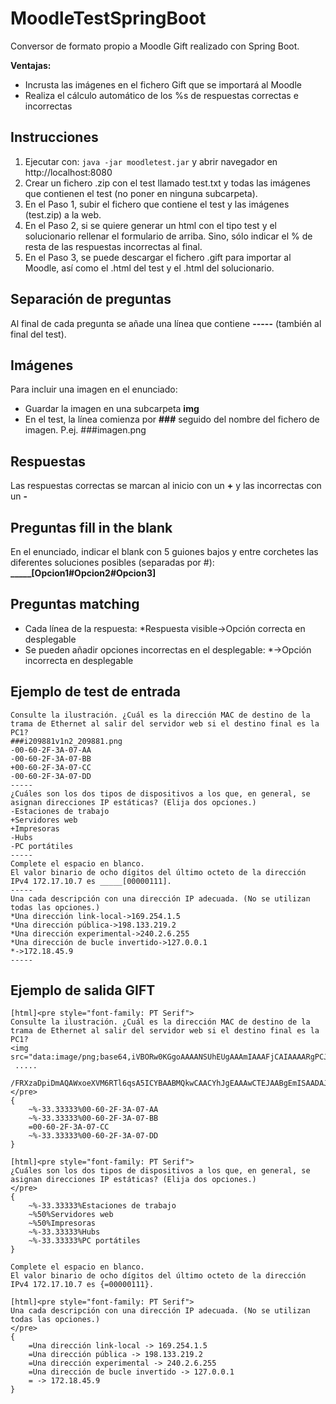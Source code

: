 # MoodleTestSpringBoot

Conversor de formato propio a Moodle Gift realizado con Spring Boot.

**Ventajas:**
- Incrusta las imágenes en el fichero Gift que se importará al Moodle
- Realiza el cálculo automático de los %s de respuestas correctas e incorrectas

## Instrucciones
1. Ejecutar con: ```java -jar moodletest.jar``` y abrir navegador en http://localhost:8080
2. Crear un fichero .zip con el test llamado test.txt y todas las imágenes que contienen el test (no poner en ninguna subcarpeta).
3. En el Paso 1, subir el fichero que contiene el test y las imágenes (test.zip) a la web.
4. En el Paso 2, si se quiere generar un html con el tipo test y el solucionario rellenar el formulario de arriba. Sino, sólo indicar el % de resta de las respuestas incorrectas al final.
5. En el Paso 3, se puede descargar el fichero .gift para importar al Moodle, así como el .html del test y el .html del solucionario.

## Separación de preguntas
Al final de cada pregunta se añade una línea que contiene **-----** (también al final del test).

## Imágenes
Para incluir una imagen en el enunciado:
  - Guardar la imagen en una subcarpeta **img**
  - En el test, la línea comienza por **###** seguido del nombre del fichero de imagen. P.ej. ###imagen.png

## Respuestas
Las respuestas correctas se marcan al inicio con un **+** y las incorrectas con un **-**

## Preguntas fill in the blank
En el enunciado, indicar el blank con 5 guiones bajos y entre corchetes las diferentes soluciones posibles (separadas por #): **_____[Opcion1#Opcion2#Opcion3]**

## Preguntas matching
- Cada línea de la respuesta: *Respuesta visible->Opción correcta en desplegable
- Se pueden añadir opciones incorrectas en el desplegable: *->Opción incorrecta en desplegable

## Ejemplo de test de entrada

```
Consulte la ilustración. ¿Cuál es la dirección MAC de destino de la trama de Ethernet al salir del servidor web si el destino final es la PC1?
###i209881v1n2_209881.png
-00-60-2F-3A-07-AA
-00-60-2F-3A-07-BB
+00-60-2F-3A-07-CC
-00-60-2F-3A-07-DD
-----
¿Cuáles son los dos tipos de dispositivos a los que, en general, se asignan direcciones IP estáticas? (Elija dos opciones.)
-Estaciones de trabajo
+Servidores web
+Impresoras
-Hubs
-PC portátiles
-----
Complete el espacio en blanco.
El valor binario de ocho dígitos del último octeto de la dirección IPv4 172.17.10.7 es _____[00000111].
-----
Una cada descripción con una dirección IP adecuada. (No se utilizan todas las opciones.)
*Una dirección link-local->169.254.1.5
*Una dirección pública->198.133.219.2
*Una dirección experimental->240.2.6.255
*Una dirección de bucle invertido->127.0.0.1
*->172.18.45.9
-----
```

## Ejemplo de salida GIFT
```
[html]<pre style="font-family: PT Serif">
Consulte la ilustración. ¿Cuál es la dirección MAC de destino de la trama de Ethernet al salir del servidor web si el destino final es la PC1?
<img src="data:image/png;base64,iVBORw0KGgoAAAANSUhEUgAAAmIAAAFjCAIAAAARgPCJAAAABmJLR0QAAAAAAAD5Q7t/AAAACXBIWXMAAA7EAAAOxAGVKw4bAAAgAElEQVR4nOydB3QTx9aA18amd5tOCiUkEEIIkBCSP+/lpScPElIfCYRminHDvVu992LJknsBA6Yb03vHhNBieu
 .....
 /FRXzaDpiDmAQAWxoeXVM6RTl6qsA5ICYBAABMQkwCAACYhJgEAAAwCTEJAABgEmISAADAJMQkAACASYhJAAAAkxCTAAAAJiEmAQAATEJMAgAAmISYBAAAMMm6mAQAAJiDEJMAAAAmmY9JAAAAGIOYBAAAMAkxCQAAYBJiEgAAwKT/Afcb9PhOxaFcAAAAAElFTkSuQmCC">
</pre>
{
    ~%-33.33333%00-60-2F-3A-07-AA
    ~%-33.33333%00-60-2F-3A-07-BB
    =00-60-2F-3A-07-CC
    ~%-33.33333%00-60-2F-3A-07-DD
}

[html]<pre style="font-family: PT Serif">
¿Cuáles son los dos tipos de dispositivos a los que, en general, se asignan direcciones IP estáticas? (Elija dos opciones.)
</pre>
{
    ~%-33.33333%Estaciones de trabajo
    ~%50%Servidores web
    ~%50%Impresoras
    ~%-33.33333%Hubs
    ~%-33.33333%PC portátiles
}

Complete el espacio en blanco.
El valor binario de ocho dígitos del último octeto de la dirección IPv4 172.17.10.7 es {=00000111}.

[html]<pre style="font-family: PT Serif">
Una cada descripción con una dirección IP adecuada. (No se utilizan todas las opciones.)
</pre>
{
    =Una dirección link-local -> 169.254.1.5
    =Una dirección pública -> 198.133.219.2
    =Una dirección experimental -> 240.2.6.255
    =Una dirección de bucle invertido -> 127.0.0.1
    = -> 172.18.45.9
}
```
